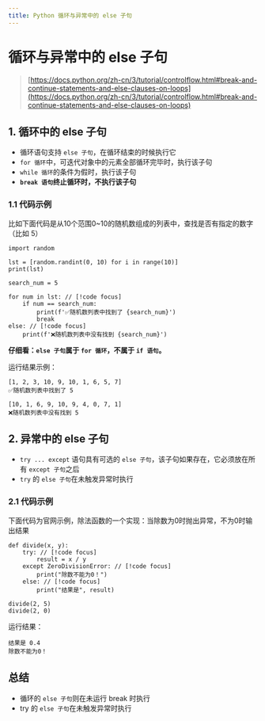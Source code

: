 ```yaml
---
title: Python 循环与异常中的 else 子句
---
```


# 循环与异常中的 else 子句

> [https://docs.python.org/zh-cn/3/tutorial/controlflow.html#break-and-continue-statements-and-else-clauses-on-loops](https://docs.python.org/zh-cn/3/tutorial/controlflow.html#break-and-continue-statements-and-else-clauses-on-loops)

## 1. 循环中的 else 子句
- 循环语句支持 `else 子句`，在循环结束的时候执行它
- `for 循环`中，可迭代对象中的元素全部循环完毕时，执行该子句
- `while 循环`的条件为假时，执行该子句
- **`break 语句`终止循环时，不执行该子句**

### 1.1 代码示例
比如下面代码是从10个范围0~10的随机数组成的列表中，查找是否有指定的数字（比如 5）

```python{8,12}
import random

lst = [random.randint(0, 10) for i in range(10)]
print(lst)

search_num = 5

for num in lst: // [!code focus]
    if num == search_num:
        print(f'✅随机数列表中找到了 {search_num}')
        break
else: // [!code focus]
    print(f'❌随机数列表中没有找到 {search_num}')
```

**仔细看：`else 子句`属于 `for 循环`，不属于 `if 语句`。**


运行结果示例：
```
[1, 2, 3, 10, 9, 10, 1, 6, 5, 7]
✅随机数列表中找到了 5

[10, 1, 6, 9, 10, 9, 4, 0, 7, 1]
❌随机数列表中没有找到 5
```

## 2. 异常中的 else 子句
- `try ... except` 语句具有可选的 `else 子句`，该子句如果存在，它必须放在所有 `except 子句`之后
- `try` 的 `else 子句`在未触发异常时执行

### 2.1 代码示例
下面代码为官网示例，除法函数的一个实现：当除数为0时抛出异常，不为0时输出结果

```python{2,4,6}
def divide(x, y):
    try: // [!code focus]
        result = x / y
    except ZeroDivisionError: // [!code focus]
        print("除数不能为0！")
    else: // [!code focus]
        print("结果是", result)

divide(2, 5)
divide(2, 0)
```

运行结果：
```
结果是 0.4
除数不能为0！
```

## 总结
- 循环的 `else 子句`则在未运行 break 时执行
- try 的 `else 子句`在未触发异常时执行
